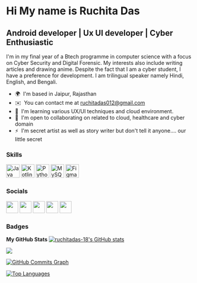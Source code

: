 Hi My name is Ruchita Das
============================

Android developer | Ux UI developer | Cyber Enthusiastic
--------------------------------------------------------

I'm in my final year of a Btech programme in computer science with a focus on Cyber Security and Digital Forensic. My interests also include writing articles and drawing anime. Despite the fact that I am a cyber student, I have a preference for development. I am trilingual speaker namely Hindi, English, and Bengali.

* 🌍  I'm based in Jaipur, Rajasthan
* ✉️  You can contact me at [ruchitadas012@gmail.com](mailto:ruchitadas012@gmail.com)
* 🧠  I'm learning various UX/UI techniques and cloud environment.
* 🤝  I'm open to collaborating on related to cloud, healthcare and cyber domain
* ⚡  I'm secret artist as well as story writer but don't tell it anyone.... our little secret

### Skills


<p align="left">
<a href="https://www.oracle.com/java/" target="_blank" rel="noreferrer"><img src="https://raw.githubusercontent.com/danielcranney/readme-generator/main/public/icons/skills/java-colored.svg" width="36" height="36" alt="Java" /></a>
<a href="https://kotlinlang.org/" target="_blank" rel="noreferrer"><img src="https://raw.githubusercontent.com/danielcranney/readme-generator/main/public/icons/skills/kotlin-colored.svg" width="36" height="36" alt="Kotlin" /></a>
<a href="https://www.python.org/" target="_blank" rel="noreferrer"><img src="https://raw.githubusercontent.com/danielcranney/readme-generator/main/public/icons/skills/python-colored.svg" width="36" height="36" alt="Python" /></a>
<a href="https://www.mysql.com/" target="_blank" rel="noreferrer"><img src="https://raw.githubusercontent.com/danielcranney/readme-generator/main/public/icons/skills/mysql-colored.svg" width="36" height="36" alt="MySQL" /></a>
<a href="https://www.figma.com/" target="_blank" rel="noreferrer"><img src="https://raw.githubusercontent.com/danielcranney/readme-generator/main/public/icons/skills/figma-colored.svg" width="36" height="36" alt="Figma" /></a>
</p>


### Socials

<p align="left"> <a href="https://www.github.com/ruchitadas-18" target="_blank" rel="noreferrer"><img src="https://raw.githubusercontent.com/danielcranney/readme-generator/main/public/icons/socials/github.svg" width="32" height="32" /></a> <a href="http://www.instagram.com/ruchitadas_21" target="_blank" rel="noreferrer"><img src="https://raw.githubusercontent.com/danielcranney/readme-generator/main/public/icons/socials/instagram.svg" width="32" height="32" /></a> <a href="https://www.linkedin.com/in/ruchita3003" target="_blank" rel="noreferrer"><img src="https://raw.githubusercontent.com/danielcranney/readme-generator/main/public/icons/socials/linkedin.svg" width="32" height="32" /></a> <a href="http://www.medium.com/@ruchita21" target="_blank" rel="noreferrer"><img src="https://raw.githubusercontent.com/danielcranney/readme-generator/main/public/icons/socials/medium.svg" width="32" height="32" /></a> <a href="https://www.behance.com/ruchita20bcy10" target="_blank" rel="noreferrer"><img src="https://raw.githubusercontent.com/danielcranney/readme-generator/main/public/icons/socials/behance.svg" width="32" height="32" /></a></p>

### Badges

<b>My GitHub Stats</b>
<a href="http://www.github.com/ruchitadas-18"><img src="https://github-readme-stats.vercel.app/api?username=ruchitadas-18&show_icons=true&hide=&count_private=true&title_color=0891b2&text_color=ffffff&icon_color=0891b2&bg_color=1c1917&hide_border=true&show_icons=true" alt="ruchitadas-18's GitHub stats" /></a>

<a href="http://www.github.com/ruchitadas-18"><img src="https://github-readme-streak-stats.herokuapp.com/?user=ruchitadas-18&stroke=ffffff&background=1c1917&ring=0891b2&fire=0891b2&currStreakNum=ffffff&currStreakLabel=0891b2&sideNums=ffffff&sideLabels=ffffff&dates=ffffff&hide_border=true" /></a>

<a href="http://www.github.com/ruchitadas-18"><img src="https://github-readme-activity-graph.cyclic.app/graph?username=ruchitadas-18&bg_color=1c1917&color=ffffff&line=0891b2&point=ffffff&area_color=1c1917&area=true&hide_border=true&custom_title=GitHub%20Commits%20Graph" alt="GitHub Commits Graph" /></a>


<a href="https://github.com/ruchitadas-18" align="left"><img src="https://github-readme-stats.vercel.app/api/top-langs/?username=ruchitadas-18&langs_count=10&title_color=facc15&text_color=ffffff&icon_color=0891b2&bg_color=1c1917&hide_border=true&locale=en&custom_title=Top%20%Languages" alt="Top Languages" /></a>
